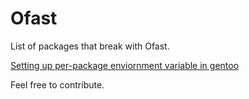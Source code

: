 # Ofast
List of packages that break with Ofast.

[Setting up per-package enviornment variable in gentoo](https://wiki.gentoo.org/wiki/Handbook:AMD64/Portage/Advanced#Per-package_environment_variables)

Feel free to contribute.
